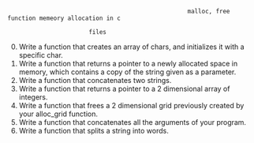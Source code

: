                                                        malloc, free function memeory allocation in c
                                                       
                           files
                          
 0. Write a function that creates an array of chars, and initializes it with a specific char.
 1. Write a function that returns a pointer to a newly allocated space in memory, which contains a copy of the string given as a parameter.
 2. Write a function that concatenates two strings.
 3. Write a function that returns a pointer to a 2 dimensional array of integers.
 4. Write a function that frees a 2 dimensional grid previously created by your alloc_grid function.
 5. Write a function that concatenates all the arguments of your program.
 6. Write a function that splits a string into words.
 
